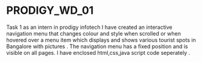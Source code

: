# PRODIGY_WD_01
Task 1 as an intern in prodigy infotech
I have created an interactive navigation menu that changes colour and style when scrolled or when hovered over a menu item which displays and shows various tourist spots in Bangalore with pictures . The navigation menu has a fixed position and is visible on all pages. I have enclosed html,css,java script code seperately .
